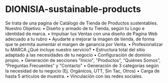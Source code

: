 # DIONISIA-sustainable-products
Se trata de una pagina de Catálogo de Tienda de Productos sustentables. 
Nuestro Objetivo:
• Diseño y armado de tu Tienda, según tu Logo e identidad de marca.
• Impulsar tus Ventas con una diseño de Pagina Web adecuado a tu rubro
• Ayudarte a mejorar la imagen de tienda, de forma que te permita aumentar el margen de ganancia por Venta.
• Profesionalizar tu MARCA
¿Qué incluye nuestro servicio?
• Estructura total del sitio adaptado a las necesidades de tu negocio
• Configuración de dominio propio.
• Generación de secciones "Inicio", "Productos", “Quiénes Somos”, “Preguntas Frecuentes” y "Contacto"
• Generación de 3 categorías según la necesidad de tu negocio (Ej. Orgánicos, UTT, Sin Tac, Otros)
• Carga de hasta 5 artículos de muestra.
• Vinculación con las redes sociales.

